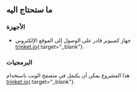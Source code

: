 ## ما ستحتاج اليه

### الأجهزة

+ جهاز كمبيوتر قادر على الوصول إلى الموقع الإلكتروني [trinket.io](https://trinket.io){:target="_blank"}.

### البرمجيات

هذا المشروع يمكن أن يكتمل في متصفح الويب باستخدام [trinket.io](https://trinket.io){:target="_blank"}.